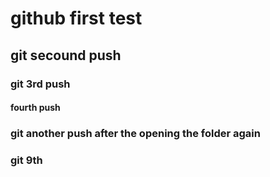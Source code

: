 # github first test
## git secound push
### git 3rd push
#### fourth push
### git another push after the opening the folder again
### git 9th